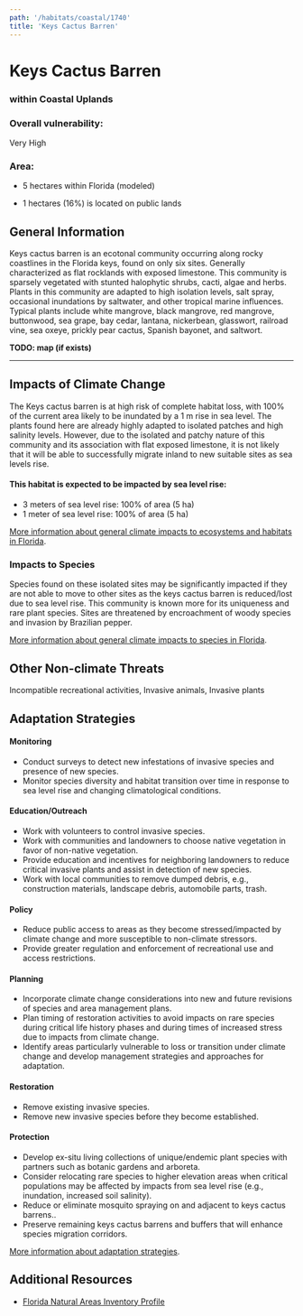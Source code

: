 ```yaml
---
path: '/habitats/coastal/1740'
title: 'Keys Cactus Barren'
---
```


# Keys Cactus Barren

### within Coastal Uplands

<div id="TopSection">



<div>

### Overall vulnerability:

<div class="vulnerability vulnerability-extreme">Very High</div>

### Area:

-   5 hectares within Florida (modeled)

-   1 hectares (16%) is located on public lands



</div>
</div>

## General Information

Keys cactus barren is an ecotonal community occurring along rocky coastlines in the Florida keys, found on only six sites.  Generally characterized as flat rocklands with exposed limestone.  This community is sparsely vegetated with stunted halophytic shrubs, cacti, algae and herbs.   Plants in this community are adapted to high isolation levels, salt spray, occasional inundations by saltwater, and other tropical marine influences. Typical plants include white mangrove, black mangrove, red mangrove, buttonwood, sea grape, bay cedar, lantana, nickerbean, glasswort, railroad vine, sea oxeye, prickly pear cactus, Spanish bayonet, and saltwort.



**TODO: map (if exists)**



<hr />

## Impacts of Climate Change

The Keys cactus barren is at high risk of complete habitat loss, with 100% of the current area likely to be inundated by a 1 m rise in sea level.  The plants found here are already highly adapted to isolated patches and high salinity levels.  However, due to the isolated and patchy nature of this community and its association with flat exposed limestone, it is not likely that it will be able to successfully migrate inland to new suitable sites as sea levels rise.


#### This habitat is expected to be impacted by sea level rise:

- 3 meters of sea level rise: 100% of area (5 ha)
- 1 meter of sea level rise: 100% of area (5 ha)
    

[More information about general climate impacts to ecosystems and habitats in Florida](/impacts/habitats).

### Impacts to Species

Species found on  these isolated sites may be significantly impacted if they are not able to move to other sites as the keys cactus barren is reduced/lost due to sea level rise.  This community is known more for its uniqueness and rare plant species.  Sites are threatened by encroachment of woody species and invasion by Brazilian pepper.

[More information about general climate impacts to species in Florida](/impacts/species).

## Other Non-climate Threats

Incompatible recreational activities, Invasive animals, Invasive plants

## Adaptation Strategies

#### Monitoring

- Conduct surveys to detect new infestations of invasive species and presence of new species.
- Monitor species diversity and habitat transition over time in response to sea level rise and changing climatological conditions.


#### Education/Outreach

- Work with volunteers to control invasive species.
- Work with communities and landowners to choose native vegetation in favor of non-native vegetation.
- Provide education and incentives for neighboring landowners to reduce critical invasive plants and assist in detection of new species.
- Work with local communities to remove dumped debris, e.g., construction materials, landscape debris, automobile parts, trash.


#### Policy

- Reduce public access to areas as they become stressed/impacted by climate change and more susceptible to non-climate stressors.
- Provide greater regulation and enforcement of recreational use and access restrictions.


#### Planning

- Incorporate climate change considerations into new and future revisions of species and area management plans.
- Plan timing of restoration activities to avoid impacts on rare species during critical life history phases and during times of increased stress due to impacts from climate change.
- Identify areas particularly vulnerable to loss or transition under climate change and develop management strategies and approaches for adaptation.


#### Restoration

- Remove existing invasive species.
- Remove new invasive species before they become established.


#### Protection

- Develop ex-situ living collections of unique/endemic plant species with partners such as botanic gardens and arboreta.
- Consider relocating rare species to higher elevation areas when critical populations may be affected by impacts from sea level rise (e.g., inundation, increased soil salinity).
- Reduce or eliminate mosquito spraying on and adjacent to keys cactus barrens..
- Preserve remaining keys cactus barrens and buffers that will enhance species migration corridors.




[More information about adaptation strategies](/strategies).

## Additional Resources

 - [Florida Natural Areas Inventory Profile](http://www.fnai.org/PDF/NC/Keys_Cactus_Barren_Final_2010.pdf)
